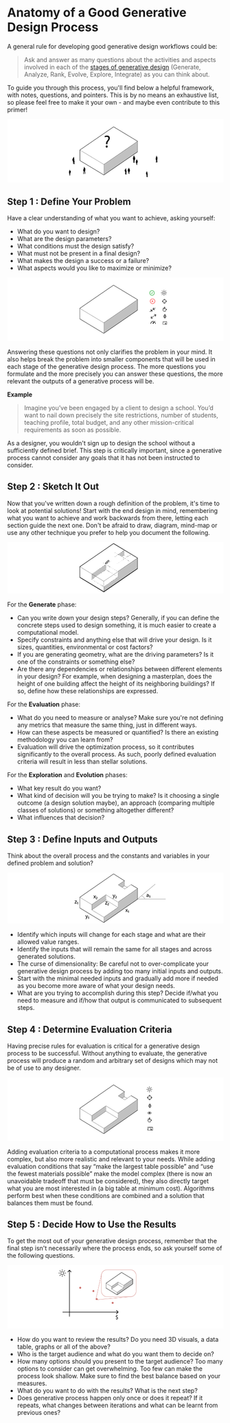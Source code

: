 # Anatomy of a Good Generative Design Process

A general rule for developing good generative design workflows could be:

> Ask and answer as many questions about the activities and aspects involved in each of the [stages of generative design](01-02-03_what-goes-into-a-generative-design-process/) \(Generate, Analyze, Rank, Evolve, Explore, Integrate\) as you can think about.

To guide you through this process, you'll find below a helpful framework, with notes, questions, and pointers. This is by no means an exhaustive list, so please feel free to make it your own - and maybe even contribute to this primer!

![](../../.gitbook/assets/good1.png)

## Step 1 : Define Your Problem

Have a clear understanding of what you want to achieve, asking yourself:

* What do you want to design?
* What are the design parameters?
* What conditions must the design satisfy?
* What must not be present in a final design?
* What makes the design a success or a failure?
* What aspects would you like to maximize or minimize?

![](../../.gitbook/assets/good2.png)

Answering these questions not only clarifies the problem in your mind. It also helps break the problem into smaller components that will be used in each stage of the generative design process. The more questions you formulate and the more precisely you can answer these questions, the more relevant the outputs of a generative process will be.

**Example**

> Imagine you’ve been engaged by a client to design a school. You’d want to nail down precisely the site restrictions, number of students, teaching profile, total budget, and any other mission-critical requirements as soon as possible.

As a designer, you wouldn't sign up to design the school without a sufficiently defined brief. This step is critically important, since a generative process cannot consider any goals that it has not been instructed to consider.

## Step 2 : Sketch It Out

Now that you've written down a rough definition of the problem, it's time to look at potential solutions! Start with the end design in mind, remembering what you want to achieve and work backwards from there, letting each section guide the next one. Don't be afraid to draw, diagram, mind-map or use any other technique you prefer to help you document the following.

![](../../.gitbook/assets/good3.png)

For the **Generate** phase:

* Can you write down your design steps? Generally, if you can define the concrete steps used to design something, it is much easier to create a computational model.
* Specify constraints and anything else that will drive your design. Is it sizes, quantities, environmental or cost factors?
* If you are generating geometry, what are the driving parameters? Is it one of the constraints or something else?
* Are there any dependencies or relationships between different elements in your design? For example, when designing a masterplan, does the height of one building affect the height of its neighboring buildings? If so, define how these relationships are expressed.

For the **Evaluation** phase:

* What do you need to measure or analyse? Make sure you're not defining any metrics that measure the same thing, just in different ways.
* How can these aspects be measured or quantified? Is there an existing methodology you can learn from?
* Evaluation will drive the optimization process, so it contributes significantly to the overall process. As such, poorly defined evaluation criteria will result in less than stellar solutions.

For the **Exploration** and **Evolution** phases:

* What key result do you want?  
* What kind of decision will you be trying to make? Is it choosing a single outcome \(a design solution maybe\), an approach \(comparing multiple classes of solutions\) or something altogether different?
* What influences that decision?

## Step 3 : Define Inputs and Outputs

Think about the overall process and the constants and variables in your defined problem and solution?

![](../../.gitbook/assets/good4.png)

* Identify which inputs will change for each stage and what are their allowed value ranges.
* Identify the inputs that will remain the same for all stages and across generated solutions.
* The curse of dimensionality: Be careful not to over-complicate your generative design process by adding too many initial inputs and outputs. 
* Start with the minimal needed inputs and gradually add more if needed as you become more aware of what your design needs.
* What are you trying to accomplish during this step? Decide if/what you need to measure and if/how that output is communicated to subsequent steps.

## Step 4 : Determine Evaluation Criteria

Having precise rules for evaluation is critical for a generative design process to be successful. Without anything to evaluate, the generative process will produce a random and arbitrary set of designs which may not be of use to any designer.

![](../../.gitbook/assets/good5.png)

Adding evaluation criteria to a computational process makes it more complex, but also more realistic and relevant to your needs. While adding evaluation conditions that say “make the largest table possible” and “use the fewest materials possible” make the model complex \(there is now an unavoidable tradeoff that must be considered\), they also directly target what you are most interested in \(a big table at minimum cost\). Algorithms perform best when these conditions are combined and a solution that balances them must be found.

## Step 5 : Decide How to Use the Results

To get the most out of your generative design process, remember that the final step isn't necessarily where the process ends, so ask yourself some of the following questions.

![](../../.gitbook/assets/good6.png)

* How do you want to review the results? Do you need 3D visuals, a data table, graphs or all of the above?
* Who is the target audience and what do you want them to decide on?
* How many options should you present to the target audience? Too many options to consider can get overwhelming. Too few can make the process look shallow. Make sure to find the best balance based on your measures.
* What do you want to do with the results? What is the next step?
* Does generative process happen only once or does it repeat? If it repeats, what changes between iterations and what can be learnt from previous ones?

